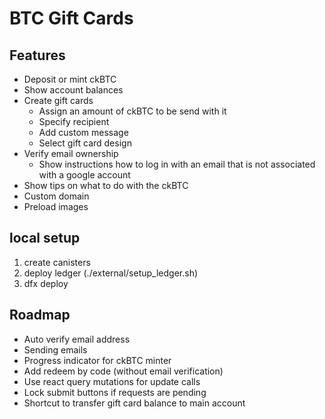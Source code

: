# BTC Gift Cards

## Features

- Deposit or mint ckBTC
- Show account balances
- Create gift cards
  - Assign an amount of ckBTC to be send with it
  - Specify recipient
  - Add custom message
  - Select gift card design
- Verify email ownership
  - Show instructions how to log in with an email that is not associated with a google account
- Show tips on what to do with the ckBTC
- Custom domain
- Preload images


## local setup

1. create canisters
2. deploy ledger (./external/setup_ledger.sh)
3. dfx deploy


## Roadmap

- Auto verify email address
- Sending emails
- Progress indicator for ckBTC minter
- Add redeem by code (without email verification)
- Use react query mutations for update calls
- Lock submit buttons if requests are pending
- Shortcut to transfer gift card balance to main account
